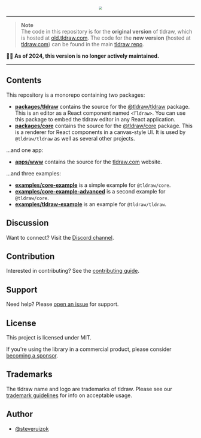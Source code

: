 
<div style="text-align: center; transform: scale(.5);">
  <img src="https://github.com/tldraw/tldraw-v1/raw/main/assets/card-repo.png"/>
</div>

---

> **Note**<br>
The code in this repository is for the **original version** of tldraw, which is hosted at [old.tldraw.com](https://old.tldraw.com). The code for the **new version** (hosted at [tldraw.com](https://tldraw.com)) can be found in the main [tldraw repo](https://github.com/tldraw/tldraw).

**🙋‍♂️ As of 2024, this version is no longer actively maintained.**

---

## Contents

This repository is a monorepo containing two packages:

- [**packages/tldraw**](https://github.com/tldraw/tldraw-v1/tree/main/packages/tldraw) contains the source for the [@tldraw/tldraw](https://www.npmjs.com/package/@tldraw/tldraw) package. This is an editor as a React component named `<Tldraw>`. You can use this package to embed the tldraw editor in any React application.
- [**packages/core**](https://github.com/tldraw/tldraw-v1/tree/main/packages/core) contains the source for the [@tldraw/core](https://www.npmjs.com/package/@tldraw/core) package. This is a renderer for React components in a canvas-style UI. It is used by `@tldraw/tldraw` as well as several other projects.

...and one app:

- [**apps/www**](https://github.com/tldraw/tldraw-v1/tree/main/apps/www) contains the source for the [tldraw.com](https://tldraw.com) website.

...and three examples:

- [**examples/core-example**](https://github.com/tldraw/tldraw-v1/tree/main/examples/core-example) is a simple example for `@tldraw/core`.
- [**examples/core-example-advanced**](https://github.com/tldraw/tldraw-v1/tree/main/examples/core-example-advanced) is a second example for `@tldraw/core`.
- [**examples/tldraw-example**](https://github.com/tldraw/tldraw-v1/tree/main/examples/tldraw-example) is an example for `@tldraw/tldraw`.

## Discussion

Want to connect? Visit the [Discord channel](https://discord.gg/SBBEVCA4PG).

## Contribution

Interested in contributing? See the [contributing guide](/CONTRIBUTING.md).

## Support

Need help? Please [open an issue](https://github.com/tldraw/tldraw-v1/issues/new) for support.

## License

This project is licensed under MIT.

If you're using the library in a commercial product, please consider [becoming a sponsor](https://github.com/sponsors/steveruizok?frequency=recurring&sponsor=steveruizok).

## Trademarks

The tldraw name and logo are trademarks of tldraw. Please see our [trademark guidelines](https://github.com/tldraw/tldraw/blob/main/TRADEMARKS.md) for info on acceptable usage.

## Author

- [@steveruizok](https://twitter.com/steveruizok)
